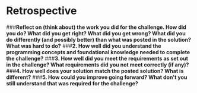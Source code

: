# **Retrospective**
###**Reflect on (think about) the work you did for the challenge. How did you do? What did you get right? What did you get wrong? What did you do differently (and possibly better) than what was posted in the solution? What was hard to do?**
###**2. How well did you understand the programming concepts and foundational knowledge needed to complete the challenge?**
###**3. How well did you meet the requirements as set out in the challenge? What requirements did you not meet correctly (if any)?**
###**4. How well does your solution match the posted solution? What is different?**
###**5. How could you improve going forward? What don't you still understand that was required for the challenge?**

